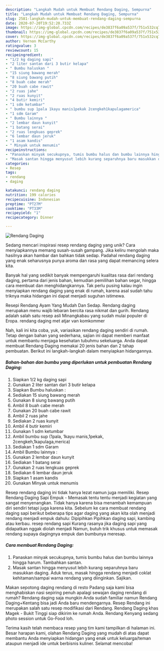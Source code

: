 ```yaml
---
description: "Langkah Mudah untuk Membuat Rendang Daging, Sempurna"
title: "Langkah Mudah untuk Membuat Rendang Daging, Sempurna"
slug: 2581-langkah-mudah-untuk-membuat-rendang-daging-sempurna
date: 2020-07-20T19:52:20.733Z
image: https://img-global.cpcdn.com/recipes/de3837f6a09a537f/751x532cq70/rendang-daging-foto-resep-utama.jpg
thumbnail: https://img-global.cpcdn.com/recipes/de3837f6a09a537f/751x532cq70/rendang-daging-foto-resep-utama.jpg
cover: https://img-global.cpcdn.com/recipes/de3837f6a09a537f/751x532cq70/rendang-daging-foto-resep-utama.jpg
author: Vernon McCarthy
ratingvalue: 3
reviewcount: 15
recipeingredient:
- "1/2 kg daging sapi"
- "2 liter santan dari 3 butir kelapa"
- " Bumbu haluskan "
- "15 siung bawang merah"
- "8 siung bawang putih"
- "8 buah cabe merah"
- "20 buah cabe rawit"
- "2 ruas jahe"
- "2 ruas kunyit"
- "4 butir kemiri"
- "1 sdm ketumbar"
- " bumbu sup 1pala 1kayu manis1pekak 2cengkeh1kapulagamerica"
- "1 sdm Garam"
- " Bumbu lainnya "
- "2 lembar daun kunyit"
- "1 batang serai"
- "2 ruas lengkuas geprek"
- "6 lembar daun jeruk"
- "1 asam kandis"
- " Minyak untuk menumis"
recipeinstructions:
- "Panaskan minyak secukupnya, tumis bumbu halus dan bumbu lainnya hingga harum. Tambahkan santan."
- "Masak santan hingga menyusut lebih kurang separuhnya baru masukkan daging. Aduk terus, masak hingga rendang menjadi coklat kehitaman/sampai warna rendang yang diinginkan. Sajikan."
categories:
- Resep
tags:
- rendang
- daging

katakunci: rendang daging 
nutrition: 199 calories
recipecuisine: Indonesian
preptime: "PT27M"
cooktime: "PT33M"
recipeyield: "1"
recipecategory: Dinner

---
```



![Rendang Daging](https://img-global.cpcdn.com/recipes/de3837f6a09a537f/751x532cq70/rendang-daging-foto-resep-utama.jpg)

Sedang mencari inspirasi resep rendang daging yang unik? Cara menyiapkannya memang susah-susah gampang. Jika keliru mengolah maka hasilnya akan hambar dan bahkan tidak sedap. Padahal rendang daging yang enak seharusnya punya aroma dan rasa yang dapat memancing selera kita.

Banyak hal yang sedikit banyak mempengaruhi kualitas rasa dari rendang daging, pertama dari jenis bahan, kemudian pemilihan bahan segar, hingga cara membuat dan menghidangkannya. Tak perlu pusing kalau ingin menyiapkan rendang daging yang enak di rumah, karena asal sudah tahu triknya maka hidangan ini dapat menjadi suguhan istimewa.

Resepi Rendang Ayam Yang Mudah Dan Sedap. Rendang daging merupakan menu wajib lebaran bercita rasa nikmat dan gurih. Rendang adalah salah satu resep asli Minangkabau yang sudah mulai populer di Eropa. rendang daging met atjar van komkommer


Nah, kali ini kita coba, yuk, variasikan rendang daging sendiri di rumah. Tetap dengan bahan yang sederhana, sajian ini dapat memberi manfaat untuk membantu menjaga kesehatan tubuhmu sekeluarga. Anda dapat membuat Rendang Daging memakai 20 jenis bahan dan 2 tahap pembuatan. Berikut ini langkah-langkah dalam menyiapkan hidangannya.

<!--inarticleads1-->

##### Bahan-bahan dan bumbu yang diperlukan untuk pembuatan Rendang Daging:

1. Siapkan 1/2 kg daging sapi
1. Gunakan 2 liter santan dari 3 butir kelapa
1. Siapkan  Bumbu haluskan :
1. Sediakan 15 siung bawang merah
1. Gunakan 8 siung bawang putih
1. Ambil 8 buah cabe merah
1. Gunakan 20 buah cabe rawit
1. Ambil 2 ruas jahe
1. Sediakan 2 ruas kunyit
1. Ambil 4 butir kemiri
1. Gunakan 1 sdm ketumbar
1. Ambil  bumbu sup (1pala, 1kayu manis,1pekak, 2cengkeh,1kapulaga,merica)
1. Sediakan 1 sdm Garam
1. Ambil  Bumbu lainnya :
1. Gunakan 2 lembar daun kunyit
1. Sediakan 1 batang serai
1. Gunakan 2 ruas lengkuas geprek
1. Sediakan 6 lembar daun jeruk
1. Siapkan 1 asam kandis
1. Gunakan  Minyak untuk menumis


Resep rendang daging ini tidak hanya lezat namun juga memiliki. Resep Rendang Daging Sapi Empuk - Memasak tentu tentu menjadi kegiatan yang sangat menyenangkan. Tidak hanya karena bisa menambah kemampuan diri sendiri tetapi juga karena kita. Sebelum ke cara membuat rendang daging sapi berikut beberapa tips agar daging yang akan kita olah menjadi rendang menjadi empuk dahulu: Dipipihkan Pipihkan daging sapi, kambing atau kerbau. resep rendang sapi Kurang rasanya jika daging sapi yang didapatkan nggak diolah menjadi Namun, butuh trik khusus untuk memasak rendang supaya dagingnya empuk dan bumbunya meresap. 

<!--inarticleads2-->

##### Cara membuat Rendang Daging:

1. Panaskan minyak secukupnya, tumis bumbu halus dan bumbu lainnya hingga harum. Tambahkan santan.
1. Masak santan hingga menyusut lebih kurang separuhnya baru masukkan daging. Aduk terus, masak hingga rendang menjadi coklat kehitaman/sampai warna rendang yang diinginkan. Sajikan.


Makan sepotong daging rendang di resto Padang saja kami bisa menghabiskan nasi sepiring penuh apalagi sewajan daging rendang di rumah? Rendang daging saja mungkin Anda sudah familiar namun Rendang Daging+Kentang bisa jadi Anda baru mendengarnya. Resep Rendang ini merupakan salah satu resep modifikasi dari Rendang. Rendang Daging khas Magek - Bukit Tinggi siap dikirim ke rumah Anda. Rendang Kenyang sedang photo session untuk Go-Food loh. 

Terima kasih telah membaca resep yang tim kami tampilkan di halaman ini. Besar harapan kami, olahan Rendang Daging yang mudah di atas dapat membantu Anda menyiapkan hidangan yang enak untuk keluarga/teman ataupun menjadi ide untuk berbisnis kuliner. Selamat mencoba!
